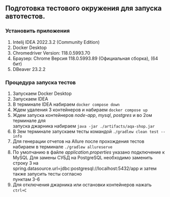 ## Подготовка тестового окружения для запуска автотестов.

### Установить приложения

1. Intelij IDEA 2022.3.2 (Community Edition)
2. Docker Desktop
3. Chromedriver Version: 118.0.5993.70
4. Браузер: Chrome Версия 118.0.5993.89 (Официальная сборка), (64 бит)
5. DBeaver 23.2.2

### Процедура запуска тестов

1. Запускаем Docker Desktop
2. Запускаем IDEA
3. В терминале IDEA набираем `docker compose down`
4. Ждем удаления 3 контейнеров и набираем `docker compose up`
5. Ждем запуска контейнеров _node-app_, _mysql_, _postgres_ и во 2ом терминале для  
   запуска джарника набираем `java -jar ./artifacts/aqa-shop.jar`
6. В 3ем терминале запускаем тесты командой `./gradlew clean test --info`
7. Для генерации отчетов на Allure после прохождения тестов набираем в терминале `./gradlew allureserve`
8. По умолчанию в файле _application.properties_ указано подключение к MySQL
   Для замены СУБД на PostgreSQL необходимо заменить строку 3 на  
   spring.datasource.url=jdbc:postgresql://localhost:5432/app и затем также запусить тесты согласно  
   пунктам 3-6
9. Для отключения джарника или остановки контейнеров нажать `ctrl+C`
